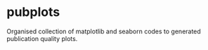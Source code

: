 # pubplots
Organised collection of matplotlib and seaborn codes to generated publication quality plots.
